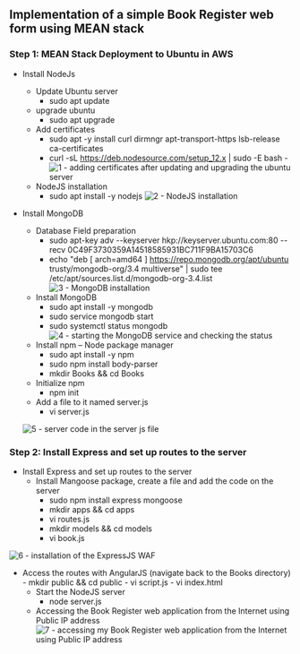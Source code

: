 ## Implementation of a simple Book Register web form using MEAN stack

### Step 1: MEAN Stack Deployment to Ubuntu in AWS
- Install NodeJs
  - Update Ubuntu server
    - sudo apt update
  - upgrade ubuntu
    - sudo apt upgrade
  - Add certificates
    - sudo apt -y install curl dirmngr apt-transport-https lsb-release ca-certificates
    - curl -sL https://deb.nodesource.com/setup_12.x | sudo -E bash -
![1 - adding certificates after updating and upgrading the ubuntu server](https://user-images.githubusercontent.com/114569323/197560098-96c1e361-225c-4f59-a3e2-e927221479a5.png)
  - NodeJS installation
    - sudo apt install -y nodejs
![2 - NodeJS installation](https://user-images.githubusercontent.com/114569323/197567123-22af8b4e-6bbe-4307-a3c0-b431dc78d32c.png)
- Install MongoDB
  - Database Field preparation
    - sudo apt-key adv --keyserver hkp://keyserver.ubuntu.com:80 --recv 0C49F3730359A14518585931BC711F9BA15703C6
    - echo "deb [ arch=amd64 ] https://repo.mongodb.org/apt/ubuntu trusty/mongodb-org/3.4 multiverse" | sudo tee /etc/apt/sources.list.d/mongodb-org-3.4.list
![3 - MongoDB installation](https://user-images.githubusercontent.com/114569323/197571315-4f2dbead-dd53-4b3c-8b6e-b718a7f864d7.png)
  - Install MongoDB
    - sudo apt install -y mongodb
    - sudo service mongodb start
    - sudo systemctl status mongodb
![4 - starting the MongoDB service and checking the status](https://user-images.githubusercontent.com/114569323/197571323-529ca85e-c2cb-41f6-a8eb-61aa98f05dbb.png)
  - Install npm – Node package manager
    - sudo apt install -y npm
    - sudo npm install body-parser
    - mkdir Books && cd Books
  - Initialize npm
    - npm init
  - Add a file to it named server.js
     - vi server.js

  ![5 - server code in the server js file](https://user-images.githubusercontent.com/114569323/197573538-7cc017ee-479f-46e3-8f67-e172f3d8fbcc.png)
### Step 2: Install Express and set up routes to the server
- Install Express and set up routes to the server
  - Install Mangoose package, create a file and add the code on the server
    - sudo npm install express mongoose
    - mkdir apps && cd apps
    - vi routes.js
    - mkdir models && cd models
    - vi book.js
    
![6 - installation of the ExpressJS WAF](https://user-images.githubusercontent.com/114569323/197577880-80de6b3c-c1bd-421e-94b8-470e8a3b0a7c.png)
- Access the routes with AngularJS (navigate back to the Books directory)
      - mkdir public && cd public
      - vi script.js
      - vi index.html
  - Start the NodeJS server
    - node server.js
  - Accessing the Book Register web application from the Internet using Public IP address
![7 - accessing my Book Register web application from the Internet using Public IP address](https://user-images.githubusercontent.com/114569323/197578449-0383afef-3b60-4a68-9cce-7605d8ff5360.png)


